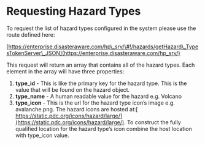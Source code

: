# Requesting Hazard Types

To request the list of hazard types configured in the system please use the route defined here:

[https://enterprise.disasteraware.com/hp\_srv/\#!/hazards/getHazard\_TypesTokenServer\_JSON](https://enterprise.disasteraware.com/hp_srv/)

This request will return an array that contains all of the hazard types.  Each element in the array will have three properties:

1. **type\_id** - This is like the primary key for the hazard type.  This is the value that will be found on the hazard object.
2. **type\_name** - A human readable value for the hazard e.g. Volcano
3. **type\_icon** - This is the url for the hazard type icon’s image e.g. avalanche.png. The hazard icons are hosted at:[ https://static.pdc.org/icons/hazard/large/](https://static.pdc.org/icons/hazard/large/).  To construct the fully qualified location for the hazard type’s icon combine the host location with type\_icon value.



